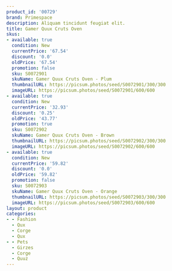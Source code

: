 ```yaml
---
product_id: '00729'
brand: Primespace
description: Aliquam tincidunt feugiat elit.
title: Gamer Quux Cruts Oven
skus:
- available: true
  condition: New
  currentPrice: '67.54'
  discount: '0.0'
  oldPrice: '67.54'
  promotion: false
  sku: S0072901
  skuName: Gamer Quux Cruts Oven - Plum
  thumbnailURL: https://picsum.photos/seed/S0072901/300/300
  imageURL: https://picsum.photos/seed/S0072901/600/600
- available: true
  condition: New
  currentPrice: '32.93'
  discount: '0.25'
  oldPrice: '43.77'
  promotion: true
  sku: S0072902
  skuName: Gamer Quux Cruts Oven - Brown
  thumbnailURL: https://picsum.photos/seed/S0072902/300/300
  imageURL: https://picsum.photos/seed/S0072902/600/600
- available: true
  condition: New
  currentPrice: '59.82'
  discount: '0.0'
  oldPrice: '59.82'
  promotion: false
  sku: S0072903
  skuName: Gamer Quux Cruts Oven - Orange
  thumbnailURL: https://picsum.photos/seed/S0072903/300/300
  imageURL: https://picsum.photos/seed/S0072903/600/600
layout: product
categories:
- - Fashion
  - Qux
  - Corge
  - Qux
- - Pets
  - Girzes
  - Corge
  - Quuz
---
```


